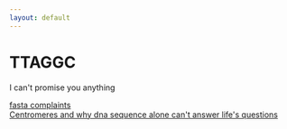 ```yaml
---
layout: default
---
```



# TTAGGC
I can't promise you anything


[fasta complaints](blog/fasta_complaints)\
[Centromeres and why dna sequence alone can't answer life's questions](blog/centromere)
